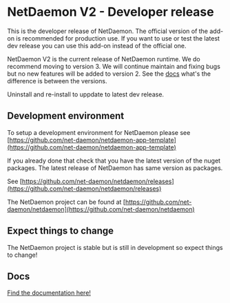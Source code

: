 # NetDaemon V2 - Developer release

This is the developer release of NetDaemon. The official version of the add-on is recommended for production use. If you want to use or test the latest dev release you can use this add-on instead of the official one.

NetDaemon V2 is the current release of NetDaemon runtime. We do recommend moving to version 3. We will continue maintain and fixing bugs but no new features will be added to version 2. See the [docs](https://netdaemon.xyz) what's the difference is between the versions.

Uninstall and re-install to uppdate to latest dev release.

## Development environment

To setup a development environment for NetDaemon please see [https://github.com/net-daemon/netdaemon-app-template](https://github.com/net-daemon/netdaemon-app-template)

If you already done that check that you have the latest version of the nuget packages. The latest release of NetDaemon has same version as packages.

See [https://github.com/net-daemon/netdaemon/releases](https://github.com/net-daemon/netdaemon/releases)

The NetDaemon project can be found at [https://github.com/net-daemon/netdaemon](https://github.com/net-daemon/netdaemon)

## Expect things to change

The NetDaemon project is stable but is still in development so expect things to change!

## Docs

[Find the documentation here!](https://netdaemon.xyz)